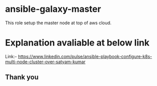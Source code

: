 # ansible-galaxy-master
This role setup the master node at top of aws cloud.

# Explanation avaliable at below link
Link:- https://www.linkedin.com/pulse/ansible-playbook-configure-k8s-multi-node-cluster-over-satyam-kumar

## Thank you
